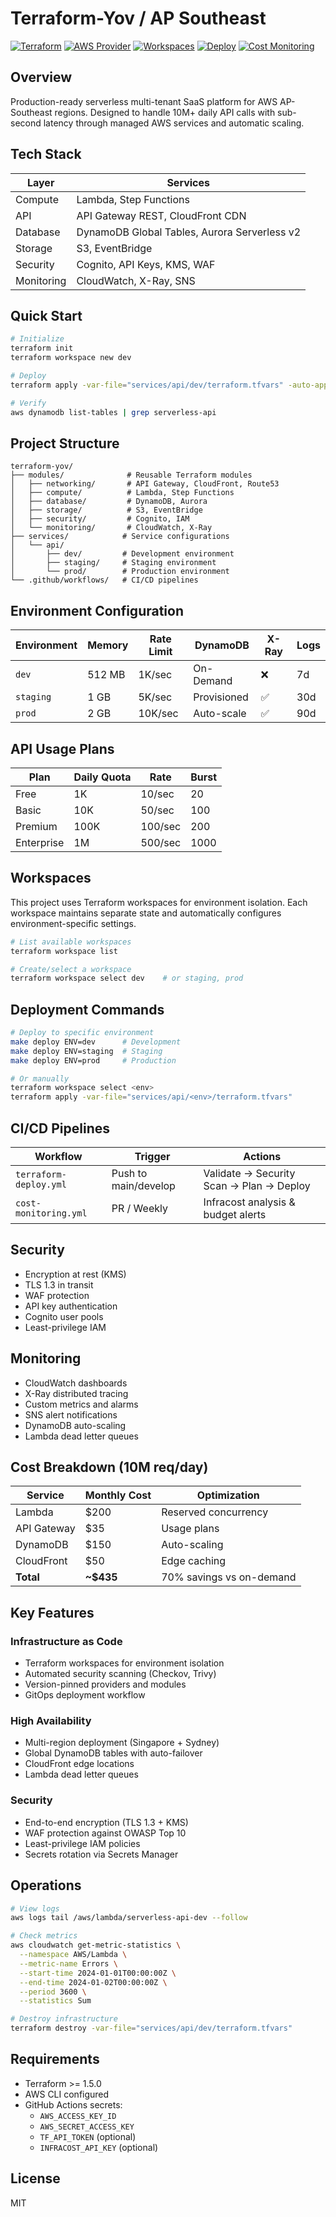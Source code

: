# Terraform-Yov / AP Southeast

[![Terraform](https://img.shields.io/badge/terraform-%3E%3D1.5.0-623CE4.svg?logo=terraform)](https://www.terraform.io/)
[![AWS Provider](https://img.shields.io/badge/AWS-%7E%3E5.31.0-FF9900.svg?logo=amazon-aws)](https://registry.terraform.io/providers/hashicorp/aws/latest)
[![Workspaces](https://img.shields.io/badge/Workspaces-Enabled-success.svg?logo=terraform)](#workspaces)
[![Deploy](https://github.com/catherinevee/terraform-yov/actions/workflows/terraform-deploy.yml/badge.svg)](https://github.com/catherinevee/terraform-yov/actions/workflows/terraform-deploy.yml)
[![Cost Monitoring](https://github.com/catherinevee/terraform-yov/actions/workflows/cost-monitoring.yml/badge.svg)](https://github.com/catherinevee/terraform-yov/actions/workflows/cost-monitoring.yml)

## Overview

Production-ready serverless multi-tenant SaaS platform for AWS AP-Southeast regions. Designed to handle 10M+ daily API calls with sub-second latency through managed AWS services and automatic scaling.

## Tech Stack

| Layer | Services |
|-------|----------|
| Compute | Lambda, Step Functions |
| API | API Gateway REST, CloudFront CDN |
| Database | DynamoDB Global Tables, Aurora Serverless v2 |
| Storage | S3, EventBridge |
| Security | Cognito, API Keys, KMS, WAF |
| Monitoring | CloudWatch, X-Ray, SNS |

## Quick Start

```bash
# Initialize
terraform init
terraform workspace new dev

# Deploy
terraform apply -var-file="services/api/dev/terraform.tfvars" -auto-approve

# Verify
aws dynamodb list-tables | grep serverless-api
```

## Project Structure

```
terraform-yov/
├── modules/              # Reusable Terraform modules
│   ├── networking/       # API Gateway, CloudFront, Route53
│   ├── compute/          # Lambda, Step Functions
│   ├── database/         # DynamoDB, Aurora
│   ├── storage/          # S3, EventBridge
│   ├── security/         # Cognito, IAM
│   └── monitoring/       # CloudWatch, X-Ray
├── services/            # Service configurations
│   └── api/
│       ├── dev/         # Development environment
│       ├── staging/     # Staging environment
│       └── prod/        # Production environment
└── .github/workflows/   # CI/CD pipelines
```

## Environment Configuration

| Environment | Memory | Rate Limit | DynamoDB | X-Ray | Logs |
|-------------|--------|------------|----------|-------|------|
| `dev` | 512 MB | 1K/sec | On-Demand | ❌ | 7d |
| `staging` | 1 GB | 5K/sec | Provisioned | ✅ | 30d |
| `prod` | 2 GB | 10K/sec | Auto-scale | ✅ | 90d |

## API Usage Plans

| Plan | Daily Quota | Rate | Burst |
|------|-------------|------|-------|
| Free | 1K | 10/sec | 20 |
| Basic | 10K | 50/sec | 100 |
| Premium | 100K | 100/sec | 200 |
| Enterprise | 1M | 500/sec | 1000 |

## Workspaces

This project uses Terraform workspaces for environment isolation. Each workspace maintains separate state and automatically configures environment-specific settings.

```bash
# List available workspaces
terraform workspace list

# Create/select a workspace
terraform workspace select dev    # or staging, prod
```

## Deployment Commands

```bash
# Deploy to specific environment
make deploy ENV=dev      # Development
make deploy ENV=staging  # Staging
make deploy ENV=prod     # Production

# Or manually
terraform workspace select <env>
terraform apply -var-file="services/api/<env>/terraform.tfvars"
```

## CI/CD Pipelines

| Workflow | Trigger | Actions |
|----------|---------|---------|
| `terraform-deploy.yml` | Push to main/develop | Validate → Security Scan → Plan → Deploy |
| `cost-monitoring.yml` | PR / Weekly | Infracost analysis & budget alerts |

## Security

- Encryption at rest (KMS)
- TLS 1.3 in transit
- WAF protection
- API key authentication
- Cognito user pools
- Least-privilege IAM

## Monitoring

- CloudWatch dashboards
- X-Ray distributed tracing
- Custom metrics and alarms
- SNS alert notifications
- DynamoDB auto-scaling
- Lambda dead letter queues

## Cost Breakdown (10M req/day)

| Service | Monthly Cost | Optimization |
|---------|--------------|-------------|
| Lambda | $200 | Reserved concurrency |
| API Gateway | $35 | Usage plans |
| DynamoDB | $150 | Auto-scaling |
| CloudFront | $50 | Edge caching |
| **Total** | **~$435** | 70% savings vs on-demand |

## Key Features

### Infrastructure as Code
- Terraform workspaces for environment isolation
- Automated security scanning (Checkov, Trivy)
- Version-pinned providers and modules
- GitOps deployment workflow

### High Availability
- Multi-region deployment (Singapore + Sydney)
- Global DynamoDB tables with auto-failover
- CloudFront edge locations
- Lambda dead letter queues

### Security
- End-to-end encryption (TLS 1.3 + KMS)
- WAF protection against OWASP Top 10
- Least-privilege IAM policies
- Secrets rotation via Secrets Manager

## Operations

```bash
# View logs
aws logs tail /aws/lambda/serverless-api-dev --follow

# Check metrics
aws cloudwatch get-metric-statistics \
  --namespace AWS/Lambda \
  --metric-name Errors \
  --start-time 2024-01-01T00:00:00Z \
  --end-time 2024-01-02T00:00:00Z \
  --period 3600 \
  --statistics Sum

# Destroy infrastructure
terraform destroy -var-file="services/api/dev/terraform.tfvars"
```

## Requirements

- Terraform >= 1.5.0
- AWS CLI configured
- GitHub Actions secrets:
  - `AWS_ACCESS_KEY_ID`
  - `AWS_SECRET_ACCESS_KEY`
  - `TF_API_TOKEN` (optional)
  - `INFRACOST_API_KEY` (optional)

## License

MIT